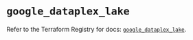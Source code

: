 # `google_dataplex_lake`

Refer to the Terraform Registry for docs: [`google_dataplex_lake`](https://registry.terraform.io/providers/hashicorp/google/5.42.0/docs/resources/dataplex_lake).
